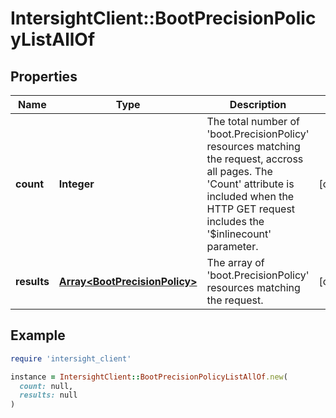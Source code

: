 # IntersightClient::BootPrecisionPolicyListAllOf

## Properties

| Name | Type | Description | Notes |
| ---- | ---- | ----------- | ----- |
| **count** | **Integer** | The total number of &#39;boot.PrecisionPolicy&#39; resources matching the request, accross all pages. The &#39;Count&#39; attribute is included when the HTTP GET request includes the &#39;$inlinecount&#39; parameter. | [optional] |
| **results** | [**Array&lt;BootPrecisionPolicy&gt;**](BootPrecisionPolicy.md) | The array of &#39;boot.PrecisionPolicy&#39; resources matching the request. | [optional] |

## Example

```ruby
require 'intersight_client'

instance = IntersightClient::BootPrecisionPolicyListAllOf.new(
  count: null,
  results: null
)
```

